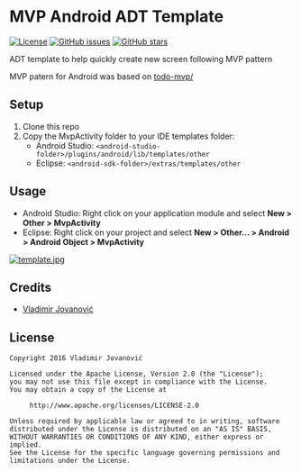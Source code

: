 # MVP Android ADT Template
[![License](https://img.shields.io/badge/License-Apache%202.0-blue.svg)](https://github.com/vlad1m1r990/MVP-Android-ADT-Template/blob/master/LICENSE)
[![GitHub issues](https://img.shields.io/github/issues-raw/vlad1m1r990/MVP-Android-ADT-Template.svg?style=flat)](https://github.com/vlad1m1r990/MVP-Android-ADT-Template/issues)
[![GitHub stars](https://img.shields.io/github/stars/vlad1m1r990/MVP-Android-ADT-Template.svg?label=Star&style=flat)](https://github.com/vlad1m1r990/MVP-Android-ADT-Template/stargazers)

ADT template to help quickly create new screen following MVP pattern

MVP patern for Android was based on [todo-mvp/](https://github.com/googlesamples/android-architecture/tree/todo-mvp/)

Setup
-----

1. Clone this repo
2. Copy the MvpActivity folder to your IDE templates folder:
   - Android Studio: `<android-studio-folder>/plugins/android/lib/templates/other`
   - Eclipse: `<android-sdk-folder>/extras/templates/other`

Usage
-----

- Android Studio: Right click on your application module and select **New > Other > MvpActivity**
- Eclipse: Right click on your project and select **New > Other... > Android > Android Object > MvpActivity**

[![template.jpg](https://s24.postimg.org/5163ened1/template.jpg)](https://s24.postimg.org/5163ened1/template.jpg)

Credits
-------

+ [Vladimir Jovanović](https://github.com/vlad1m1r990)

License
-------

    Copyright 2016 Vladimir Jovanović

    Licensed under the Apache License, Version 2.0 (the "License");
    you may not use this file except in compliance with the License.
    You may obtain a copy of the License at

         http://www.apache.org/licenses/LICENSE-2.0

    Unless required by applicable law or agreed to in writing, software
    distributed under the License is distributed on an "AS IS" BASIS,
    WITHOUT WARRANTIES OR CONDITIONS OF ANY KIND, either express or implied.
    See the License for the specific language governing permissions and
    limitations under the License.
